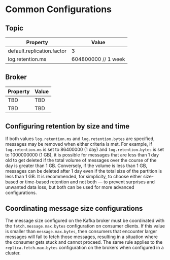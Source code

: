 # Common Configurations

## Topic

| Property                  | Value                 |
| -------------------------- | -------------------- |
| default.replication.factor | 3                    |
| log.retention.ms           | 604800000  // 1 week |

## Broker

| Property                  | Value |
| -------------------------- | ---- |
| TBD                        | TBD  |
| TBD                        | TBD  |

## Configuring retention by size and time

If both values `log.retention.ms` and `log.retention.bytes` are specified, messages may be removed when either criteria is met. For example, if `log.retention.ms` is set to 86400000 (1 day) and `log.retention.bytes` is set to 1000000000 (1 GB), it is possible for messages that are less than 1 day old to get deleted if the total volume of messages over the course of the day is greater than 1 GB. Conversely, if the volume is less than 1 GB, messages can be deleted after 1 day even if the total size of the partition is less than 1 GB. It is recommended, for simplicity, to choose either size-based or time-based retention and not both — to prevent surprises and unwanted data loss, but both can be used for more advanced configurations.

## Coordinating message size configurations

The message size configured on the Kafka broker must be coordinated with the `fetch.message.max.bytes` configuration on consumer clients. If this value is
smaller than `message.max.bytes`, then consumers that encounter larger messages will fail to fetch those messages, resulting in a situation where the consumer gets stuck and cannot proceed. The same rule applies to the `replica.fetch.max.bytes` configuration on the brokers when configured in a cluster.
